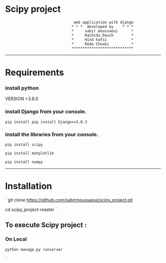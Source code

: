 #                                        Scipy project 
                                   web application with django 
                                  * * *  developed by    * * * 
                                  *     sabir moussaoui      *
                                  *     Rachida Douch        *    
                                  *     Hind hafsi           *   
                                  *     Reda Chouki          *
                                  ****************************   
***
# Requirements
### install python
VERSION >3.8.0 
### install Django from your console.

`pip install pip install Django==3.0.3` 

### install the libraries from your console.
`pip install scipy` 

`pip install matplotlib ` 

`pip install numpy` 
***
# Installation
`
git clone https://github.com/sabirmoussaoui/scipy_project.git

cd scipy_project-master
` 


## To execute Scipy project :
### On Local
`python manage.py runserver` 








` 




                            
